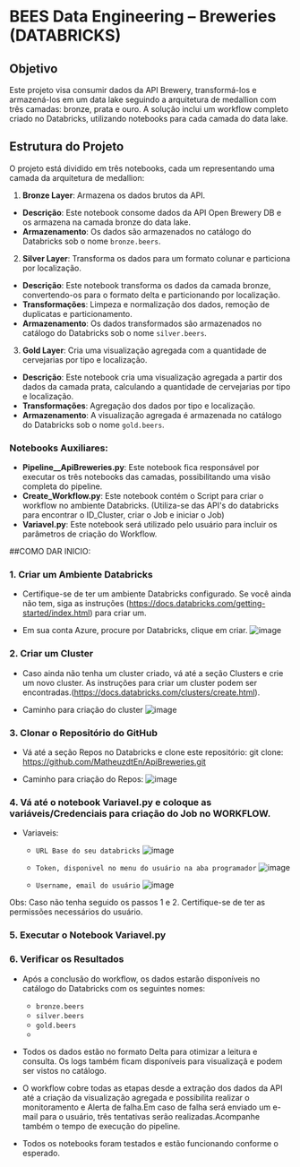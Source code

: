 # BEES Data Engineering – Breweries (DATABRICKS)

## Objetivo
Este projeto visa consumir dados da API Brewery, transformá-los e armazená-los em um data lake seguindo a arquitetura de medallion com três camadas: bronze, prata e ouro. A solução inclui um workflow completo criado no Databricks, utilizando notebooks para cada camada do data lake.

## Estrutura do Projeto
O projeto está dividido em três notebooks, cada um representando uma camada da arquitetura de medallion:
1. **Bronze Layer**: Armazena os dados brutos da API.
- **Descrição**: Este notebook consome dados da API Open Brewery DB e os armazena na camada bronze do data lake.
- **Armazenamento**: Os dados são armazenados no catálogo do Databricks sob o nome `bronze.beers`.

2. **Silver Layer**: Transforma os dados para um formato colunar e particiona por localização.
- **Descrição**: Este notebook transforma os dados da camada bronze, convertendo-os para o formato delta e particionando por localização.
- **Transformações**: Limpeza e normalização dos dados, remoção de duplicatas e particionamento.
- **Armazenamento**: Os dados transformados são armazenados no catálogo do Databricks sob o nome `silver.beers`.
  
3. **Gold Layer**: Cria uma visualização agregada com a quantidade de cervejarias por tipo e localização.
- **Descrição**: Este notebook cria uma visualização agregada a partir dos dados da camada prata, calculando a quantidade de cervejarias por tipo e localização.
- **Transformações**: Agregação dos dados por tipo e localização.
- **Armazenamento**: A visualização agregada é armazenada no catálogo do Databricks sob o nome `gold.beers`.

### Notebooks Auxiliares:
- **Pipeline__ApiBreweries.py**: Este notebook fica responsável por executar os três notebooks das camadas, possibilitando uma visão completa do pipeline.
- **Create_Workflow.py**: Este notebook contém o Script para criar o workflow no ambiente Databricks. (Utiliza-se das API's do databricks para encontrar o ID_Cluster, criar o Job e iniciar o Job)
- **Variavel.py**: Este notebook será utilizado pelo usuário para incluir os parâmetros de criação do Workflow.


##COMO DAR INICIO:

### 1. Criar um Ambiente Databricks
- Certifique-se de ter um ambiente Databricks configurado. Se você ainda não tem, siga as instruções (https://docs.databricks.com/getting-started/index.html) para criar um.

- Em sua conta Azure, procure por Databricks, clique em criar.
![image](https://github.com/MatheuzdtEn/ApiBreweries/assets/106482156/6bca7aa8-bc11-4dc8-a83a-df3c5ca28a51)


### 2. Criar um Cluster
- Caso ainda não tenha um cluster criado, vá até a seção Clusters e crie um novo cluster. As instruções para criar um cluster podem ser encontradas.(https://docs.databricks.com/clusters/create.html).

- Caminho para criação do cluster
![image](https://github.com/MatheuzdtEn/ApiBreweries/assets/106482156/03b1eab4-9cd7-4e9a-9845-900b3286d9d6)



### 3. Clonar o Repositório do GitHub
- Vá até a seção Repos no Databricks e clone este repositório:
    git clone: https://github.com/MatheuzdtEn/ApiBreweries.git

- Caminho para criação do Repos:
![image](https://github.com/MatheuzdtEn/ApiBreweries/assets/106482156/8cff904e-ca4b-42f9-b533-d6b4700427f6)

### 4. Vá até o notebook Variavel.py e coloque as variáveis/Credenciais para criação do Job no WORKFLOW.

- Variaveis:

  - `URL Base do seu databricks`
![image](https://github.com/MatheuzdtEn/ApiBreweries/assets/106482156/99212dcf-48f1-45cf-b06f-649ab6107f21)


  - `Token, disponivel no menu do usuário na aba programador`
![image](https://github.com/MatheuzdtEn/ApiBreweries/assets/106482156/fe93502d-a036-44d9-9af5-e3d72e33dfd0)

  - `Username, email do usuário`
![image](https://github.com/MatheuzdtEn/ApiBreweries/assets/106482156/e6a22145-5261-4377-b424-4ab63ad07e25)


Obs: Caso não tenha seguido os passos 1 e 2. Certifique-se de ter as permissões necessários do usuário.

### 5. Executar o Notebook Variavel.py

### 6. Verificar os Resultados
- Após a conclusão do workflow, os dados estarão disponíveis no catálogo do Databricks com os seguintes nomes:
    - `bronze.beers`
    - `silver.beers`
    - `gold.beers`
    - 
- Todos os dados estão no formato Delta para otimizar a leitura e consulta. Os logs também ficam disponíveis para visualizaçã e podem ser vistos no catálogo.

- O workflow cobre todas as etapas desde a extração dos dados da API até a criação da visualização agregada e possibilita realizar 
o monitoramento e Alerta de falha.Em caso de falha será enviado um e-mail para o usuário,  três tentativas serão realizadas.Acompanhe também o tempo de execução do pipeline.

- Todos os notebooks foram testados e estão funcionando conforme o esperado.

